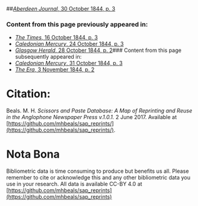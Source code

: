 ##[*Aberdeen Journal*, 30 October 1844, p. 3](https://mhbeals.github.io/sap_html/Aberdeen-Journal/Aberdeen-Journal-30-October-1844-p-3)

### Content from this page previously appeared in:
+ [*The Times*, 16 October 1844, p. 3](https://mhbeals.github.io/sap_html/The-Times/The-Times-16-October-1844-p-3)
+ [*Caledonian Mercury*, 24 October 1844, p. 3](https://mhbeals.github.io/sap_html/Caledonian-Mercury/Caledonian-Mercury-24-October-1844-p-3)
+ [*Glasgow Herald*, 28 October 1844, p. 2](https://mhbeals.github.io/sap_html/Glasgow-Herald/Glasgow-Herald-28-October-1844-p-2)### Content from this page subsequently appeared in:
+ [*Caledonian Mercury*, 31 October 1844, p. 3](https://mhbeals.github.io/sap_html/Caledonian-Mercury/Caledonian-Mercury-31-October-1844-p-3)
+ [*The Era*, 3 November 1844, p. 2](https://mhbeals.github.io/sap_html/The-Era/The-Era-3-November-1844-p-2)
                    
# Citation: 

Beals. M. H. *Scissors and Paste Database: A Map of Reprinting and Reuse in the Anglophone Newspaper Press v.1.0.1.* 2 June 2017. Available at [https://github.com/mhbeals/sap_reprints/](https://github.com/mhbeals/sap_reprints/). 
                    
# Nota Bona

Bibliometric data is time consuming to produce but benefits us all. Please remember to cite or acknowledge this and any other bibliometric data you use in your research. All data is available CC-BY 4.0 at [https://github.com/mhbeals/sap_reprints](https://github.com/mhbeals/sap_reprints)